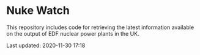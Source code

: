 # Nuke Watch

This repository includes code for retrieving the latest information available on the output of EDF nuclear power plants in the UK.

Last updated: 2020-11-30 17:18